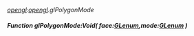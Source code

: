 _[opengl](../../modules/opengl/opengl-module.md):[opengl](../../modules/opengl/opengl-module.md).glPolygonMode_
##### Function glPolygonMode:Void( face:[GLenum](../../modules/opengl/opengl-glenum.md),mode:[GLenum](../../modules/opengl/opengl-glenum.md) )
